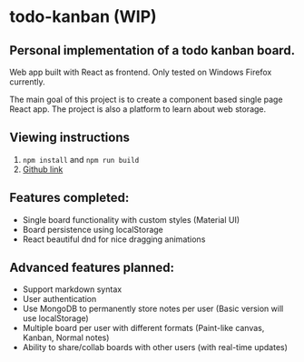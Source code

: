 # todo-kanban (WIP)

## Personal implementation of a todo kanban board.

Web app built with React as frontend. Only tested on Windows Firefox currently.

The main goal of this project is to create a component based single page React app. The project is also a platform to learn about web storage.

## Viewing instructions
1. `npm install` and `npm run build`
2. [Github link](https://github.com/dylanpjx/todo-kanban)

## Features completed:
- Single board functionality with custom styles (Material UI)
- Board persistence using localStorage
- React beautiful dnd for nice dragging animations

## Advanced features planned:
- Support markdown syntax
- User authentication
- Use MongoDB to permanently store notes per user (Basic version will use localStorage)
- Multiple board per user with different formats (Paint-like canvas, Kanban, Normal notes)
- Ability to share/collab boards with other users (with real-time updates)
